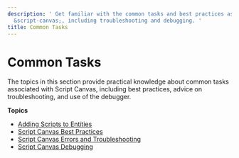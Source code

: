 ```yaml
---
description: ' Get familiar with the common tasks and best practices associated with
  &script-canvas;, including troubleshooting and debugging. '
title: Common Tasks
---
```

# Common Tasks<a name="script-canvas-common-tasks"></a>

The topics in this section provide practical knowledge about common tasks associated with Script Canvas, including best practices, advice on troubleshooting, and use of the debugger\.

**Topics**
+ [Adding Scripts to Entities](script-canvas-adding-scripts.md)
+ [Script Canvas Best Practices](script-canvas-best-practices.md)
+ [Script Canvas Errors and Troubleshooting](script-canvas-errors-and-troubleshooting.md)
+ [Script Canvas Debugging](script-canvas-debugging.md)